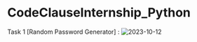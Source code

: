 # CodeClauseInternship_Python
Task 1 [Random Password Generator] :
![2023-10-12](https://github.com/student-abhijnan/CodeClauseInternship_Python/assets/143992189/5a71f42c-6b8e-4e1c-b814-61d1d14f67b4)
